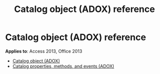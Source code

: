 ﻿---
title: Catalog object (ADOX) reference
TOCTitle: Catalog object (ADOX)
ms:assetid: f1d6cf51-1b7a-4d7d-8c16-d1a7468ddfc3
ms:mtpsurl: https://msdn.microsoft.com/library/JJ250228(v=office.15)
ms:contentKeyID: 48548633
ms.date: 09/18/2015
mtps_version: v=office.15
---

# Catalog object (ADOX) reference

**Applies to**: Access 2013, Office 2013

- [Catalog object (ADOX)](catalog-object-adox.md)
- [Catalog properties, methods, and events (ADOX)](catalog-properties-methods-and-events-adox.md)

